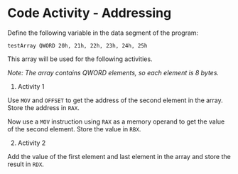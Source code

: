 # Code Activity - Addressing

Define the following variable in the data segment of the program:

```
testArray QWORD 20h, 21h, 22h, 23h, 24h, 25h
```

This array will be used for the following activities.

_Note: The array contains QWORD elements, so each element is 8 bytes._

1. Activity 1

Use `MOV` and `OFFSET` to get the address of the second element in the array. Store the address in `RAX`.

Now use a `MOV` instruction using `RAX` as a memory operand to get the value of the second element. Store the value in `RBX`.

2. Activity 2

Add the value of the first element and last element in the array and store the result in `RDX`.
